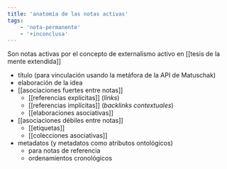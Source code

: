 ```yaml
---
title: 'anatomía de las notas activas'
tags:
    - 'nota-permanente'
    - '+inconclusa'
---
```

Son notas activas por el concepto de externalismo activo en [[tesis de la mente extendida]]
- título (para vinculación usando la metáfora de la API de Matuschak)
- elaboración de la idea
- [[asociaciones fuertes entre notas]]
    - [[referencias explícitas]] (*links*)
    - [[referencias implícitas]] (*backlinks contextuales*)
    - [[elaboraciones asociativas]]
- [[asociaciones débiles entre notas]]
    - [[etiquetas]]
    - [[colecciones asociativas]]
- metadatos (y metadatos como atributos ontológicos)
    - para notas de referencia
    - ordenamientos cronológicos